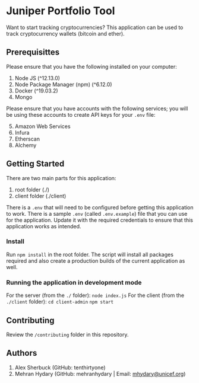 # Juniper Portfolio Tool

Want to start tracking cryptocurrencies? This application can be used to track cryptocurrency wallets (bitcoin and ether).

## Prerequisittes

Please ensure that you have the following installed on your computer:

1. Node JS (^12.13.0)
2. Node Package Manager (npm) (^6.12.0)
3. Docker (^19.03.2)
4. Mongo

Please ensure that you have accounts with the following services; you will be using these accounts to create API keys for your `.env` file:

5. Amazon Web Services
6. Infura
7. Etherscan
8. Alchemy

## Getting Started

There are two main parts for this application:

1. root folder (./)
2. client folder (./client)

There is a `.env` that will need to be configured before getting this application to work. There is a sample `.env` (called `.env.example`) file that you can use for the application. Update it with the required credentials to ensure that this application works as intended.

### Install

Run `npm install` in the root folder. The script will install all packages required and also create a production builds of the current application as well.

### Running the application in development mode

For the server (from the `./` folder):
`node index.js`
For the client (from the `./client` folder):
`cd client-admin`
`npm start`

## Contributing

Review the `/contributing` folder in this repository.

## Authors

1. Alex Sherbuck (GitHub: tenthirtyone)
2. Mehran Hydary (GitHub: mehranhydary | Email: mhydary@unicef.org)
